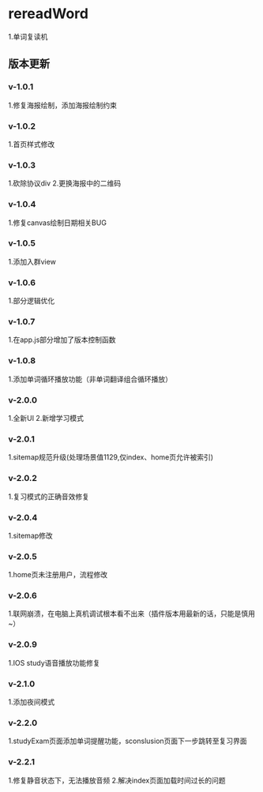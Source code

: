 # rereadWord
1.单词复读机

## 版本更新

### v-1.0.1
1.修复海报绘制，添加海报绘制约束

### v-1.0.2
1.首页样式修改

### v-1.0.3
1.砍除协议div
2.更换海报中的二维码

### v-1.0.4
1.修复canvas绘制日期相关BUG

### v-1.0.5
1.添加入群view

### v-1.0.6
1.部分逻辑优化

### v-1.0.7
1.在app.js部分增加了版本控制函数

### v-1.0.8
1.添加单词循环播放功能（非单词翻译组合循环播放）

### v-2.0.0
1.全新UI
2.新增学习模式

### v-2.0.1
1.sitemap规范升级(处理场景值1129,仅index、home页允许被索引)

### v-2.0.2
1.复习模式的正确音效修复

### v-2.0.4
1.sitemap修改

### v-2.0.5
1.home页未注册用户，流程修改

### v-2.0.6
1.联网崩溃，在电脑上真机调试根本看不出来（插件版本用最新的话，只能是慎用~）

### v-2.0.9
1.IOS study语音播放功能修复

### v-2.1.0
1.添加夜间模式

### v-2.2.0
1.studyExam页面添加单词提醒功能，sconslusion页面下一步跳转至复习界面

### v-2.2.1
1.修复静音状态下，无法播放音频
2.解决index页面加载时间过长的问题
